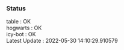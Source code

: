### Status


table : OK  
hogwarts : OK  
icy-bot : OK  
Latest Update : 2022-05-30 14:10:29.910579
